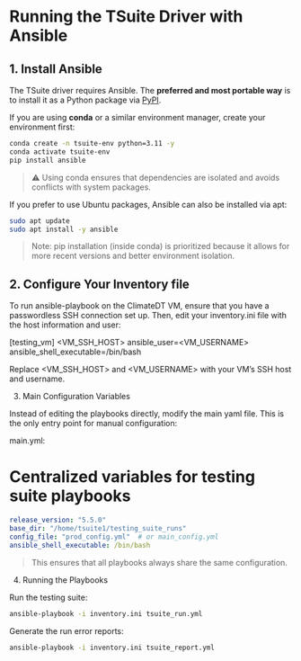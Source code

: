 # Running the TSuite Driver with Ansible

## 1. Install Ansible

The TSuite driver requires Ansible. The **preferred and most portable way** is to install it as a Python package via [PyPI](https://pypi.org/project/ansible/).  

If you are using **conda** or a similar environment manager, create your environment first:

```bash
conda create -n tsuite-env python=3.11 -y
conda activate tsuite-env
pip install ansible
```

> ⚠️ Using conda ensures that dependencies are isolated and
avoids conflicts with system packages.

If you prefer to use Ubuntu packages, Ansible can also be installed via apt:

```bash
sudo apt update
sudo apt install -y ansible
```

> Note: pip installation (inside conda) is prioritized because it allows for more recent versions and better environment isolation.

## 2. Configure Your Inventory file

To run ansible-playbook on the ClimateDT VM, ensure that you have a passwordless SSH connection set up. Then, edit your inventory.ini file with the host information and user:

[testing_vm]
<VM_SSH_HOST> ansible_user=<VM_USERNAME> ansible_shell_executable=/bin/bash

Replace <VM_SSH_HOST> and <VM_USERNAME> with your VM’s SSH host and username.

3. Main Configuration Variables

Instead of editing the playbooks directly, modify the main yaml file. This is the only entry point for manual configuration:

main.yml:

# Centralized variables for testing suite playbooks

```yaml
release_version: "5.5.0"
base_dir: "/home/tsuite1/testing_suite_runs"
config_file: "prod_config.yml"  # or main_config.yml
ansible_shell_executable: /bin/bash
```

> This ensures that all playbooks always share the same configuration.

4. Running the Playbooks

Run the testing suite:

```bash
ansible-playbook -i inventory.ini tsuite_run.yml
```

Generate the run error reports:

```bash
ansible-playbook -i inventory.ini tsuite_report.yml
```

